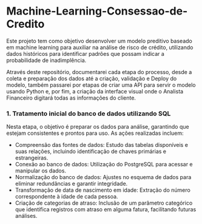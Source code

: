 # Machine-Learning-Consessao-de-Credito
Este projeto tem como objetivo desenvolver um modelo preditivo baseado em machine learning para auxiliar na análise de risco de crédito, utilizando dados históricos para identificar padrões que possam indicar a probabilidade de inadimplência.

Através deste repositório, documentarei cada etapa do processo, desde a coleta e preparação dos dados até a criação, validação e Deploy do modelo, também passarei por etapas de criar uma API para servir o modelo usando Python e, por fim, a criação da interface visual onde o Analista Financeiro digitará todas as informações do cliente.

### 1. Tratamento inicial do banco de dados utilizando SQL
Nesta etapa, o objetivo é preparar os dados para análise, garantindo que estejam consistentes e prontos para uso. As ações realizadas incluem:

- Compreensão das fontes de dados: Estudo das tabelas disponíveis e suas relações, incluindo identificação de chaves primárias e estrangeiras.
- Conexão ao banco de dados: Utilização do PostgreSQL para acessar e manipular os dados.
- Normalização do banco de dados: Ajustes no esquema de dados para eliminar redundâncias e garantir integridade.
- Transformação de data de nascimento em idade: Extração do número correspondente à idade de cada pessoa.
- Criação de categorias de atraso: Inclusão de um parâmetro categórico que identifica registros com atraso em alguma fatura, facilitando futuras análises.

